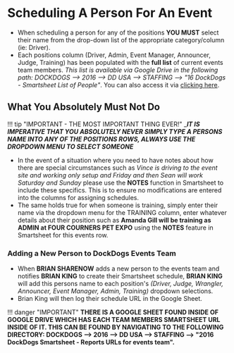 # Scheduling A Person For An Event

* When scheduling a person for any of the positions **YOU MUST** select their name from the drop-down list of the appropriate category/column (ie: Driver).
* Each positions column (Driver, Admin, Event Manager, Announcer, Judge, Training) has been populated with the **full list** of current events team members. _This list is available via Google Drive in the following path: DOCKDOGS --> 2016 --> DD USA --> STAFFING --> "16 DockDogs - Smartsheet List of People"_. You can also access it via [clicking here](https://docs.google.com/a/dockdogs.com/document/d/1T7FNu4F9FGj924_7GzPigp0_XY6ms77Bm_uRYIyvmnw/edit?usp=sharing).


## What You Absolutely Must Not Do

!!! tip "IMPORTANT - THE MOST IMPORTANT THING EVER!"
    __**IT IS IMPERATIVE THAT YOU ABSOLUTELY NEVER SIMPLY TYPE A PERSONS NAME INTO ANY OF THE POSITIONS ROWS, ALWAYS USE THE DROPDOWN MENU TO SELECT SOMEONE**_

* In the event of a situation where you need to have notes about how there are special circumstances such as _Vince is driving to the event site and working only setup and Friday and then Sean will work Saturday and Sunday_ please use the **NOTES** function in Smartsheet to include these specifics. This is to ensure no modifications are entered into the columns for assigning schedules.
* The same holds true for when someone is training, simply enter their name via the dropdown menu for the TRAINING column, enter whatever details about their position such as **Amanda Gill will be training as ADMIN at FOUR COURNERS PET EXPO** using the **NOTES** feature in Smartsheet for this events row.


### Adding a New Person to DockDogs Events Team

* When **BRIAN SHARENOW** adds a new person to the events team and notifies **BRIAN KING** to create their Smartsheet schedule, **BRIAN KING** will add this persons name to each position's _(Driver, Judge, Wrangler, Announcer, Event Manager, Admin, Training)_ dropdown selections.
* Brian King will then log their schedule URL in the Google Sheet.

!!! danger "IMPORTANT"
    __**THERE IS A GOOGLE SHEET FOUND INSIDE OF GOOGLE DRIVE WHICH HAS EACH TEAM MEMBERS SMARTSHEET URL INSIDE OF IT. THIS CAN BE FOUND BY NAVIGATING TO THE FOLLOWING DIRECTORY: DOCKDOGS --> 2016 --> DD USA --> STAFFING --> "2016 DockDogs Smartsheet - Reports URLs for events team".**__
